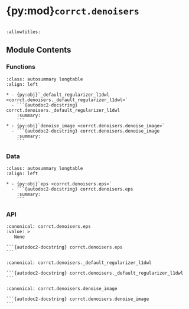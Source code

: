 # {py:mod}`corrct.denoisers`

```{py:module} corrct.denoisers
```

```{autodoc2-docstring} corrct.denoisers
:allowtitles:
```

## Module Contents

### Functions

````{list-table}
:class: autosummary longtable
:align: left

* - {py:obj}`_default_regularizer_l1dwl <corrct.denoisers._default_regularizer_l1dwl>`
  - ```{autodoc2-docstring} corrct.denoisers._default_regularizer_l1dwl
    :summary:
    ```
* - {py:obj}`denoise_image <corrct.denoisers.denoise_image>`
  - ```{autodoc2-docstring} corrct.denoisers.denoise_image
    :summary:
    ```
````

### Data

````{list-table}
:class: autosummary longtable
:align: left

* - {py:obj}`eps <corrct.denoisers.eps>`
  - ```{autodoc2-docstring} corrct.denoisers.eps
    :summary:
    ```
````

### API

````{py:data} eps
:canonical: corrct.denoisers.eps
:value: >
   None

```{autodoc2-docstring} corrct.denoisers.eps
```

````

````{py:function} _default_regularizer_l1dwl(r_w: typing.Union[float, numpy.typing.NDArray]) -> corrct.regularizers.BaseRegularizer
:canonical: corrct.denoisers._default_regularizer_l1dwl

```{autodoc2-docstring} corrct.denoisers._default_regularizer_l1dwl
```
````

````{py:function} denoise_image(img: numpy.typing.NDArray, reg_weight: typing.Union[float, collections.abc.Sequence[float], numpy.typing.NDArray] = 0.01, psf: typing.Optional[numpy.typing.NDArray] = None, pix_weights: typing.Optional[numpy.typing.NDArray] = None, iterations: int = 250, regularizer: typing.Callable = _default_regularizer_l1dwl, lower_limit: typing.Optional[float] = None, verbose: bool = True) -> typing.Union[numpy.typing.NDArray, tuple[numpy.typing.NDArray, float]]
:canonical: corrct.denoisers.denoise_image

```{autodoc2-docstring} corrct.denoisers.denoise_image
```
````
